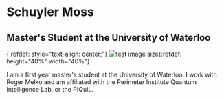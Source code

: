 # Schuyler Moss
## Master's Student at the University of Waterloo 

{:refdef: style="text-align: center;"}
![test image size](/pictures/gradpic.jpg){:refdef: height="40%" width="40%"}



I am a first year master's student at the University of Waterloo. I work with Roger Melko and am affiliated with the Perimeter Institute Quantum Intelligence Lab, or the PIQuIL.
